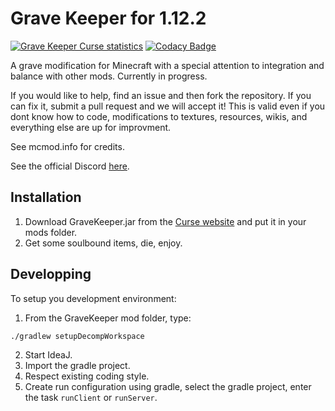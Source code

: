 # Grave Keeper for 1.12.2
[![Grave Keeper Curse statistics](http://cf.way2muchnoise.eu/grave-keeper.svg)](http://minecraft.curseforge.com/projects/grave-keeper)
[![Codacy Badge](https://app.codacy.com/project/badge/Grade/af861565dd554b47bf0c1d58599287fa)](https://www.codacy.com/gh/QuantumlyTangled/GraveKeeper/dashboard?utm_source=github.com&amp;utm_medium=referral&amp;utm_content=QuantumlyTangled/GraveKeeper&amp;utm_campaign=Badge_Grade)

A grave modification for Minecraft with a special attention to integration and balance with other mods. Currently in progress.

If you would like to help, find an issue and then fork the repository. If you can fix it, submit a pull request and we will accept it! This is valid even if you dont know how to code, modifications to textures, resources, wikis, and everything else are up for improvment.

See mcmod.info for credits.

See the official Discord [here](https://discord.gg/0ZanfS3S9yu3Wf2M).

## Installation

1.  Download GraveKeeper.jar from the [Curse website](https://www.curseforge.com/minecraft/mc-mods/grave-keeper) and put it in your mods folder.
2.  Get some soulbound items, die, enjoy.

## Developping

To setup you development environment:
1.  From the GraveKeeper mod folder, type:
```shell
./gradlew setupDecompWorkspace
```
2.  Start IdeaJ.
3.  Import the gradle project.
4.  Respect existing coding style.
5.  Create run configuration using gradle, select the gradle project, enter the task `runClient` or `runServer`.
